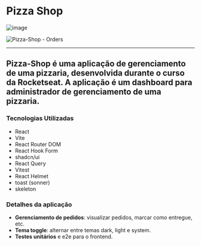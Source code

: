 # Pizza Shop

![image](https://github.com/WesleyR10/Pizza.shop/assets/115756312/7681c650-6c19-4d69-bc5c-82136c803c76)

![Pizza-Shop - Orders](https://github.com/WesleyR10/Pizza.shop/assets/115756312/c514d735-bda2-4508-82a0-31b5d9e9c28c)

---

## Pizza-Shop é uma aplicação de gerenciamento de uma pizzaria, desenvolvida durante o curso da Rocketseat. A aplicação é um dashboard para administrador de gerenciamento de uma pizzaria.

### Tecnologias Utilizadas
* React
* Vite
* React Router DOM
* React Hook Form
* shadcn/ui
* React Query
* Vitest
* React Helmet
* toast (sonner)
* skeleton

### Detalhes da aplicação
* __Gerenciamento de pedidos__: visualizar pedidos, marcar como entregue, etc.
* __Tema toggle__: alternar entre temas dark, light e system.
* __Testes unitários__ e e2e para o frontend.
